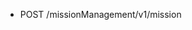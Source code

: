 <!--
    ATTENTION: This file was generated via gradle!
               Do NOT manually edit this file! Any such changes will be overwritten!
-->

* POST /missionManagement/v1/mission
